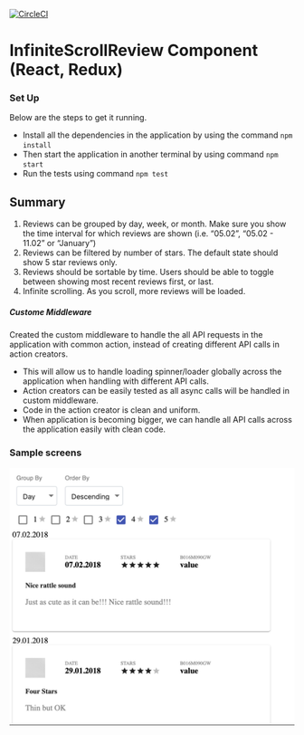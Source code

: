 [![CircleCI](https://circleci.com/gh/gangadharsagi/reviews-component.svg?style=svg)](https://circleci.com/gh/gangadharsagi/reviews-component)

# InfiniteScrollReview Component (React, Redux)

### Set Up
Below are the steps to get it running.

 - Install all the dependencies in the application by using the command ``` npm install ```
 - Then start the application in another terminal by using command ``` npm start ```
 - Run the tests using command ``` npm test ```

## Summary

1. Reviews can be grouped by day, week, or month. Make sure you show the time interval for
which reviews are shown (i.e. “05.02”, “05.02 - 11.02” or “January”)
2. Reviews can be filtered by number of stars. The default state should show 5 star reviews only.
3. Reviews should be sortable by time. Users should be able to toggle between showing most
recent reviews first, or last.
4. Infinite scrolling. As you scroll, more reviews will be loaded.


##### Custome Middleware
Created the custom middleware to handle the all API requests in the application with common action, instead of creating different API calls in action creators.
 
- This will allow us to handle loading spinner/loader globally across the application when handling with different API calls.
- Action creators can be easily tested as all async calls will be handled in custom middleware.
- Code in the action creator is clean and uniform.
- When application is becoming bigger, we can handle all API calls across the application easily with clean code.

### Sample screens

![sample](docs/sample.png)

